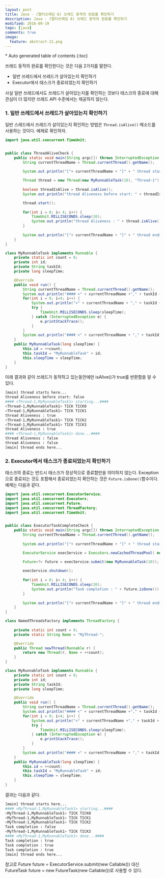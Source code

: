 ```yaml
---
layout: post
title: Java - (멀티쓰레딩 6) 쓰레드 동작의 완료를 확인하기 
description: Java - (멀티쓰레딩 6) 쓰레드 동작의 완료를 확인하기 
modified: 2016-09-19
tags: [java]
comments: true
image:
  feature: abstract-11.png
---
```


<section id="table-of-contents" class="toc">
<div id="drawer" markdown="1">
*  Auto generated table of contents
{:toc}
</div>
</section><!-- /#table-of-contents -->

쓰레드 동작의 완료를 확인한다는 것은 다음 2가지를 말한다. 

- 일반 쓰레드에서 쓰레드가 살아있는지 확인하기 
- Executor에서 태스크가 종료되었는지 확인하기 

사실 일반 쓰레드에서도 쓰레드가 살아있는지를 확인하는 것보다 태스크의 종료에 대해 관심이 더 많지만 쓰레드 API 수준에서는 제공하지 않는다. 

### 1. 일반 쓰레드에서 쓰레드가 살아있는지 확인하기 

일반 스레드에서 쓰레드가 살이있는지 확인하는 방법은 `Thread.isAlive()` 메소드를 사용하는 것이다. 예제로 확인하자. 

```java
import java.util.concurrent.TimeUnit;


public class ThreadAliveCheck {
	public static void main(String argc[]) throws InterruptedException {
		String currentThreadName = Thread.currentThread().getName();
		
		System.out.println("["+ currentThreadName + "]" + " thread starts here...");

		Thread thread = new Thread(new MyRunnableTask(10), "Thread-1");
		
		boolean threadIsAlive = thread.isAlive();
		System.out.println("thread Aliveness before start: " + threadIsAlive);

		thread.start();
	
		for(int i = 0; i< 4; i++) {
			TimeUnit.MILLISECONDS.sleep(20);
			System.out.println("thread Aliveness : " + thread.isAlive());
		}
		
		System.out.println("["+ currentThreadName + "]" + " thread ends here...");
	}
}

class MyRunnableTask implements Runnable {
	private static int count = 0;
	private int id;
	private String taskId;
	private long sleepTime;

	@Override
	public void run() { 
		String currentThreadName = Thread.currentThread().getName();
		System.out.println("#### <" + currentThreadName +"," + taskId + "> starting...####");
		for(int i = 0; i<4; i++) {
			System.out.println("<" + currentThreadName + "," + taskId + "> TICK TICK" + i);
			try {
				TimeUnit.MILLISECONDS.sleep(sleepTime);
			} catch (InterruptedException e) {
				e.printStackTrace();
			}
		}		
		System.out.println("#### <" + currentThreadName + "," + taskId + "> done...####");
	}
	public MyRunnableTask(long sleepTime) {
		this.id = ++count;
		this.taskId = "MyRunnableTask" + id;
		this.sleepTime = sleepTime;
	}
}
```

아래 결과와 같이 쓰레드가 동작하고 있는동안에만 isAlive()가 true를 반환함을 알 수 있다. 

```bash
[main] thread starts here...
thread Aliveness before start: false
#### <Thread-1,MyRunnableTask1> starting...####
<Thread-1,MyRunnableTask1> TICK TICK0
<Thread-1,MyRunnableTask1> TICK TICK1
thread Aliveness : true
<Thread-1,MyRunnableTask1> TICK TICK2
<Thread-1,MyRunnableTask1> TICK TICK3
thread Aliveness : true
#### <Thread-1,MyRunnableTask1> done...####
thread Aliveness : false
thread Aliveness : false
[main] thread ends here...
```

### 2. Executor에서 태스크가 종료되었는지 확인하기 

태스크의 종료는 반드시 태스크가 정상적으로 종료함만을 의미하지 않는다. Exception으로 종료되는 것도 포함해서 종료되었는지 확인하는 것은 `Future.isDone()`함수이다. 
예제는 다음과 같다. 

```java
import java.util.concurrent.ExecutorService;
import java.util.concurrent.Executors;
import java.util.concurrent.Future;
import java.util.concurrent.ThreadFactory;
import java.util.concurrent.TimeUnit;


public class ExecutorTaskCompleteCheck {
	public static void main(String argc[]) throws InterruptedException {
		String currentThreadName = Thread.currentThread().getName();
		
		System.out.println("["+ currentThreadName + "]" + " thread starts here...");

		ExecutorService execService = Executors.newCachedThreadPool( new NamedThreadsFactory()); 

		Future<?> future = execService.submit(new MyRunnableTask(10));
		
		execService.shutdown();
	
		for(int i = 0; i< 4; i++) {
			TimeUnit.MILLISECONDS.sleep(20);
			System.out.println("Task completion : " + future.isDone());
		}
		
		System.out.println("["+ currentThreadName + "]" + " thread ends here...");
	}
}

class NamedThreadsFactory implements ThreadFactory {
	
	private static int count = 0;
	private static String Name = "MyThread-";

	@Override
	public Thread newThread(Runnable r) {
		return new Thread(r, Name + ++count);
	}
}

class MyRunnableTask implements Runnable {
	private static int count = 0;
	private int id;
	private String taskId;
	private long sleepTime;

	@Override
	public void run() { 
		String currentThreadName = Thread.currentThread().getName();
		System.out.println("#### <" + currentThreadName +"," + taskId + "> starting...####");
		for(int i = 0; i<4; i++) {
			System.out.println("<" + currentThreadName +"," + taskId + "> TICK TICK" + i);
			try {
				TimeUnit.MILLISECONDS.sleep(sleepTime);
			} catch (InterruptedException e) {
				e.printStackTrace();
			}
		}		
		System.out.println("#### <" + currentThreadName + "," + taskId + "> done...####");
	}
	public MyRunnableTask(long sleepTime) {
		this.id = ++count;
		this.taskId = "MyRunnableTask" + id;
		this.sleepTime = sleepTime;
	}
}
```

결과는 다음과 같다. 

```bash
[main] thread starts here...
#### <MyThread-1,MyRunnableTask1> starting...####
<MyThread-1,MyRunnableTask1> TICK TICK0
<MyThread-1,MyRunnableTask1> TICK TICK1
<MyThread-1,MyRunnableTask1> TICK TICK2
Task completion : false
<MyThread-1,MyRunnableTask1> TICK TICK3
#### <MyThread-1,MyRunnableTask1> done...####
Task completion : true
Task completion : true
Task completion : true
[main] thread ends here...
```

참고로 Future<T> future = ExecutorService.submit(new Callable()) 대신 FutureTask<T> future = new FutureTask<T>(new Callable())로 사용할 수 있다. 
